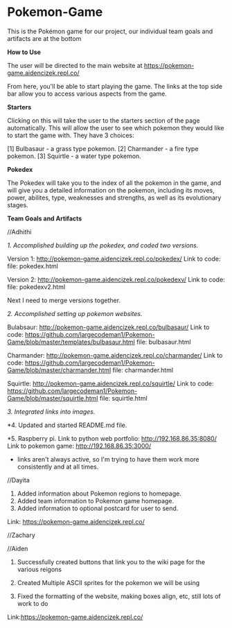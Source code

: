 # Pokemon-Game
This is the Pokémon game for our project, our individual team goals and artifacts are at the bottom

**How to Use** 

The user will be directed to the main website at https://pokemon-game.aidencizek.repl.co/ 

From here, you'll be able to start playing the game. 
The links at the top side bar allow you to access various aspects from the game. 

**Starters**

Clicking on this will take the user to the starters section of the page automatically. This will allow the user to see which pokemon they would like to start the game with. They have 3 choices: 

[1] Bulbasaur - a grass type pokemon. 
[2] Charmander - a fire type pokemon. 
[3] Squirtle - a water type pokemon. 

**Pokedex**

The Pokedex will take you to the index of all the pokemon in the game, and will give you a detailed information on the pokemon, including its moves, power, abilites, type, weaknesses and strengths, as well as its evolutionary stages. 

**Team Goals and Artifacts** 

//Adhithi 

*1. Accomplished building up the pokedex, and coded two versions.*

Version 1: http://pokemon-game.aidencizek.repl.co/pokedex/ Link to code: 
file: pokedex.html 

Version 2: http://pokemon-game.aidencizek.repl.co/pokedexv/ Link to code: 
file: pokedexv2.html 

Next I need to merge versions together. 

*2. Accomplished setting up pokemon websites.*

Bulabsaur: http://pokemon-game.aidencizek.repl.co/bulbasaur/ Link to code: https://github.com/largecodeman1/Pokemon-Game/blob/master/templates/bulbasaur.html 
file: bulbasaur.html 

Charmander:  http://pokemon-game.aidencizek.repl.co/charmander/ Link to code: https://github.com/largecodeman1/Pokemon-Game/blob/master/charmander.html
file: charmander.html

Squirtle: http://pokemon-game.aidencizek.repl.co/squirtle/ Link to code: https://github.com/largecodeman1/Pokemon-Game/blob/master/squirtle.html
file: squirtle.html


*3. Integrated links into images.*


*4. Updated and started README.md file. 

*5. Raspberry pi. 
Link to python web portfolio: http://192.168.86.35:8080/ 
Link to pokemon game: http://192.168.86.35:3000/
- links aren't always active, so I'm trying to have them work more consistently and at all times. 


//Dayita
1. Added information about Pokemon regions to homepage.
2. Added team information to Pokemon game homepage.
3. Added information to optional postcard for user to send.

Link: https://pokemon-game.aidencizek.repl.co/

//Zachary 

//Aiden 

1. Successfully created buttons that link you to the wiki page for the various reigons

2. Created Multiple ASCII sprites for the pokemon we will be using

3. Fixed the formatting of the website, making boxes align, etc, still lots of work to do

Link:https://pokemon-game.aidencizek.repl.co/ 
